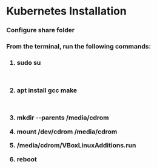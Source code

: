 # Kubernetes Installation

<h3>Configure share folder</h3>

<h3>From the terminal, run the following commands:<h3>

 1. sudo su<br>
 </br>

 2. apt install gcc make<br>
 </br>

 3. mkdir --parents /media/cdrom<br>

 4. mount /dev/cdrom /media/cdrom<br>

 5. /media/cdrom/VBoxLinuxAdditions.run<br>

 6. reboot